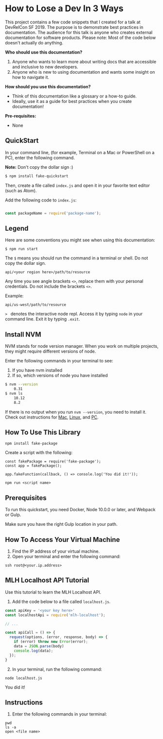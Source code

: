 # How to Lose a Dev In 3 Ways
This project contains a few code snippets that I created for a talk at DevRelCon SF 2019. The purpose is to demonstrate best practices in documentation. The audience for this talk is anyone who creates external documentation for software products. Please note: Most of the code below doesn't actually do anything.

**Who should use this documentation?**
1.  Anyone who wants to learn more about writing docs that are accessible and inclusive to new developers.
2.  Anyone who is new to using documentation and wants some insight on how to navigate it.

**How should you use this documentation?**
* Think of this documentation like a glossary or a how-to guide.
* Ideally, use it as a guide for best practices when you create documentation!

**Pre-requisites:**
* None

## QuickStart

In your command line, (for example, Terminal on a Mac or PowerShell on a PC), enter the following command.

**Note:** Don't copy the dollar sign :)

```sh
$ npm install fake-quickstart
```

Then, create a file called `index.js` and open it in your favorite text editor (such as Atom).

Add the following code to `index.js`:

```javascript

const packageName = require('package-name');

```

## Legend

Here are some conventions you might see when using this documentation:

`$ npm run start`

The `$` means you should run the command in a terminal or shell. Do not copy the dollar sign.

`api/<your region here>/path/to/resource`

Any time you see angle brackets `<>`, replace them with your personal credentials. Do not include the brackets `<>`.

Example:

`api/us-west/path/to/resource`

`> ` denotes the interactive node repl. Access it by typing `node` in your command line. Exit it by typing `.exit`.

## Install NVM

NVM stands for node version manager. When you work on multiple projects, they might require different versions of node.

Enter the following commands in your terminal to see:
1. If you have nvm installed
2. If so, which versions of node you have installed

```sh
$ nvm --version
    0.31
$ nvm ls
    10.12
    8.2
```

If there is no output when you run `nvm --version`, you need to install it. Check out instructions for [Mac](https://medium.com/@isaacjoe/best-way-to-install-and-use-nvm-on-mac-e3a3f6bc494d), [Linux](https://www.digitalocean.com/community/tutorials/how-to-install-node-js-on-ubuntu-16-04), and [PC](https://www.digitalocean.com/community/tutorials/how-to-install-node-js-on-ubuntu-16-04).


## How To Use This Library

```
npm install fake-package
```
Create a script with the following:
```
const fakePackage = require('fake-package');
const app = fakePackage();

app.fakeFunction(callback, () => console.log('You did it!'));
```

```
npm run <script name>
```

## Prerequisites

To run this quickstart, you need Docker, Node 10.0.0 or later, and Webpack or Gulp.

Make sure you have the right Gulp location in your path.

## How To Access Your Virtual Machine

1. Find the IP address of your virtual machine.
2. Open your terminal and enter the following command:

```
ssh root@<your.ip.address>
```

## MLH Localhost API Tutorial

Use this tutorial to learn the MLH Localhost API.

1. Add the code below to a file called `localhost.js`.

```javascript
const apiKey = '<your key here>'
const localhostApi = require('mlh-localhost');

// ...

const apiCall = () => {
  request(options, (error, response, body) => {
    if (error) throw new Error(error);
    data = JSON.parse(body)
    console.log(data);
  });
}
```

2. In your terminal, run the following command:
```
node localhost.js
```

You did it!

## Instructions

1. Enter the following commands in your terminal:

```
pwd
ls -a
open <file name>
```
